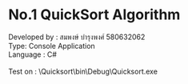 # No.1 QuickSort Algorithm
Developed by : สมพงษ์	บำรุงพงศ์ 580632062<br>
Type: Console Application<br>
Language : C#<br>
<br>
Test on : \Quicksort\bin\Debug\Quicksort.exe<br>
